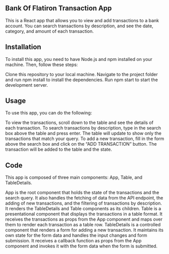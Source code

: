 ## Bank Of Flatiron Transaction App
This is a React app that allows you to view and add transactions to a bank account. You can search transactions by description, and see the date, category, and amount of each transaction.

## Installation
To install this app, you need to have Node.js and npm installed on your machine. Then, follow these steps:

Clone this repository to your local machine.
Navigate to the project folder and run npm install to install the dependencies.
Run npm start to start the development server.

## Usage
To use this app, you can do the following:

To view the transactions, scroll down to the table and see the details of each transaction.
To search transactions by description, type in the search box above the table and press enter. The table will update to show only the transactions that match your query.
To add a new transaction, fill in the form above the search box and click on the “ADD TRANSACTION” button. The transaction will be added to the table and the state.
## Code
This app is composed of three main components: App, Table, and TableDetails.

App is the root component that holds the state of the transactions and the search query. It also handles the fetching of data from the API endpoint, the adding of new transactions, and the filtering of transactions by description. It renders the TableDetails and Table components as its children.
Table is a presentational component that displays the transactions in a table format. It receives the transactions as props from the App component and maps over them to render each transaction as a table row.
TableDetails is a controlled component that renders a form for adding a new transaction. It maintains its own state for the form data and handles the input changes and form submission. It receives a callback function as props from the App component and invokes it with the form data when the form is submitted.